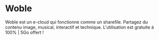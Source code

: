 # Woble
Woble est un e-cloud qui fonctionne comme un sharefile. Partagez du contenu image, musical, interactif et technique. L'utilisation est gratuite à 100% | 5Go offert !
